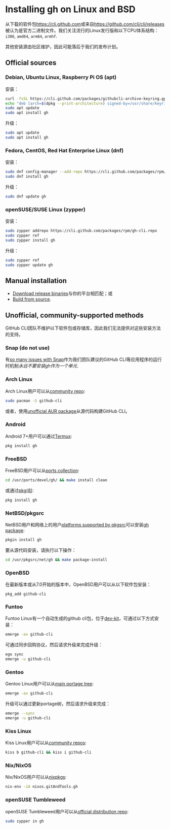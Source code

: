 # Installing gh on Linux and BSD

从下载的软件包<https://cli.github.com>或来自<https://github.com/cli/cli/releases>被认为是官方二进制文件。我们关注流行的Linux发行版和以下CPU体系结构：`i386`, `amd64`, `arm64`, `armhf`.

其他安装源由社区维护，因此可能落后于我们的发布计划。

## Official sources

### Debian, Ubuntu Linux, Raspberry Pi OS (apt)

安装：

```bash
curl -fsSL https://cli.github.com/packages/githubcli-archive-keyring.gpg | sudo dd of=/usr/share/keyrings/githubcli-archive-keyring.gpg
echo "deb [arch=$(dpkg --print-architecture) signed-by=/usr/share/keyrings/githubcli-archive-keyring.gpg] https://cli.github.com/packages stable main" | sudo tee /etc/apt/sources.list.d/github-cli.list > /dev/null
sudo apt update
sudo apt install gh
```

升级：

```bash
sudo apt update
sudo apt install gh
```

### Fedora, CentOS, Red Hat Enterprise Linux (dnf)

安装：

```bash
sudo dnf config-manager --add-repo https://cli.github.com/packages/rpm/gh-cli.repo
sudo dnf install gh
```

升级：

```bash
sudo dnf update gh
```

### openSUSE/SUSE Linux (zypper)

安装：

```bash
sudo zypper addrepo https://cli.github.com/packages/rpm/gh-cli.repo
sudo zypper ref
sudo zypper install gh
```

升级：

```bash
sudo zypper ref
sudo zypper update gh
```

## Manual installation

-   [Download release binaries][releases page]与你的平台相匹配；或
-   [Build from source](./source.md).

## Unofficial, community-supported methods

GitHub CLI团队不维护以下软件包或存储库，因此我们无法提供对这些安装方法的支持。

### Snap (do not use)

有[so many issues with Snap](https://github.com/casperdcl/cli/issues/7)作为我们团队建议的GitHub CLI等应用程序的运行时机制*永远不要安装gh作为一个单元*.

### Arch Linux

Arch Linux用户可以从[community repo][arch linux repo]:

```bash
sudo pacman -S github-cli
```

或者，使用[unofficial AUR package][arch linux aur]从源代码构建GitHub CLI。

### Android

Android 7+用户可以通过[Termux](https://wiki.termux.com/wiki/Main_Page):

```bash
pkg install gh
```

### FreeBSD

FreeBSD用户可以从[ports collection](https://www.freshports.org/devel/gh/):

```bash
cd /usr/ports/devel/gh/ && make install clean
```

或通过[pkg(8)](https://www.freebsd.org/cgi/man.cgi?pkg(8)):

```bash
pkg install gh
```

### NetBSD/pkgsrc

NetBSD用户和网络上的用户[platforms supported by pkgsrc](https://pkgsrc.org/#index4h1)可以安装[gh package](https://pkgsrc.se/net/gh):

```bash
pkgin install gh
```

要从源代码安装，请执行以下操作：

```bash
cd /usr/pkgsrc/net/gh && make package-install
```

### OpenBSD

在最新版本或从7.0开始的版本中，OpenBSD用户可以从以下软件包安装：

```
pkg_add github-cli
```

### Funtoo

Funtoo Linux有一个自动生成的github cli包，位于[dev-kit](https://github.com/funtoo/dev-kit/tree/1.4-release/dev-util/github-cli)，可通过以下方式安装：

```bash
emerge -av github-cli
```

可通过同步回购协议，然后请求升级来完成升级：

```bash
ego sync
emerge -u github-cli
```

### Gentoo

Gentoo Linux用户可以从[main portage tree](https://packages.gentoo.org/packages/dev-util/github-cli):

```bash
emerge -av github-cli
```

升级可以通过更新portage树，然后请求升级来完成：

```bash
emerge --sync
emerge -u github-cli
```

### Kiss Linux

Kiss Linux用户可以从[community repos](https://github.com/kisslinux/community):

```bash
kiss b github-cli && kiss i github-cli
```

### Nix/NixOS

Nix/NixOS用户可以从[nixpkgs](https://search.nixos.org/packages?show=gitAndTools.gh&query=gh&from=0&size=30&sort=relevance&channel=20.03#disabled):

```bash
nix-env -iA nixos.gitAndTools.gh
```

### openSUSE Tumbleweed

openSUSE Tumbleweed用户可以从[official distribution repo](https://software.opensuse.org/package/gh):

```bash
sudo zypper in gh
```

[releases page]: https://github.com/cli/cli/releases/latest

[arch linux repo]: https://www.archlinux.org/packages/community/x86_64/github-cli

[arch linux aur]: https://aur.archlinux.org/packages/github-cli-git
